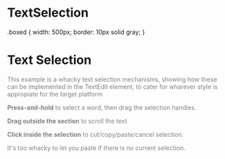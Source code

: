 # TextSelection
.boxed {
    width: 500px;
    border: 10px solid gray;
}
<!DOCTYPE html>
  <body>
    <div class="boxed">
    <h1>Text Selection</h1>
    <p style="color:grey">This example is a whacky text selection mechanisms, showing how these can be implemented in the TextEdit element, to cater for wharever style is appropiate for the target platform</p>
    <p style="color:grey"><b>Press-and-hold</b> to select a word, then drag the selection handles.</p>
    <p style="color:grey"><b>Drag outside the section</b> to scroll the text</p>
    <p style="color:grey"><b>Click inside the selection</b> to cut/copy/paste/cancel selection.</p>
    <p style="color:grey">It's too whacky to let you paste if there is no current selection.</p>
    </div>
  </body>
</html>
